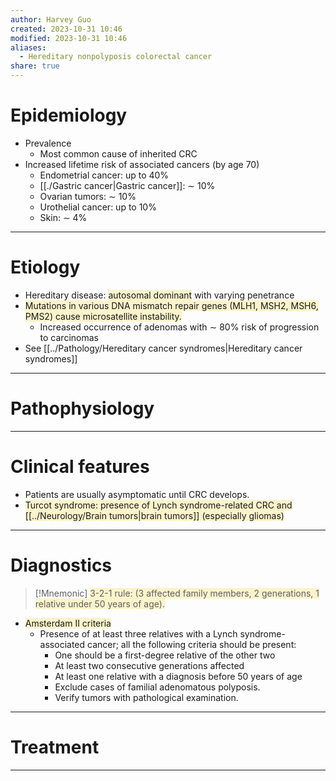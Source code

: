 ```yaml
---
author: Harvey Guo
created: 2023-10-31 10:46
modified: 2023-10-31 10:46
aliases:
  - Hereditary nonpolyposis colorectal cancer
share: true
---
```


# Epidemiology
- Prevalence
	- Most common cause of inherited CRC
- Increased lifetime risk of associated cancers (by age 70) 
	- Endometrial cancer: up to 40%
	- [[./Gastric cancer|Gastric cancer]]: ∼ 10%
	- Ovarian tumors: ∼ 10%
	- Urothelial cancer: up to 10%
	- Skin: ∼ 4%

---
# Etiology
- Hereditary disease: <span style="background:rgba(240, 200, 0, 0.2)">autosomal dominant</span> with varying penetrance
- <span style="background:rgba(240, 200, 0, 0.2)">Mutations in various DNA mismatch repair genes (MLH1, MSH2, MSH6, PMS2) cause microsatellite instability.</span>
	- Increased occurrence of adenomas with ∼ 80% risk of progression to carcinomas
- See [[../Pathology/Hereditary cancer syndromes|Hereditary cancer syndromes]]

---
# Pathophysiology


---
# Clinical features
- Patients are usually asymptomatic until CRC develops.
- <span style="background:rgba(240, 200, 0, 0.2)">Turcot syndrome: presence of Lynch syndrome-related CRC and [[../Neurology/Brain tumors|brain tumors]] (especially gliomas)</span>

---
# Diagnostics
>[!Mnemonic] 
><span style="background:rgba(240, 200, 0, 0.2)">3-2-1 rule: (3 affected family members, 2 generations, 1 relative under 50 years of age).</span>

- <span style="background:rgba(240, 200, 0, 0.2)">Amsterdam II criteria</span>
	- Presence of at least three relatives with a Lynch syndrome-associated cancer; all the following criteria should be present:
		- One should be a first-degree relative of the other two
		- At least two consecutive generations affected
		- At least one relative with a diagnosis before 50 years of age
		- Exclude cases of familial adenomatous polyposis.
		- Verify tumors with pathological examination.

---
# Treatment


---
